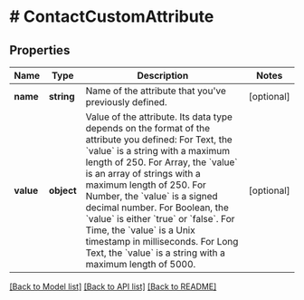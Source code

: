 # # ContactCustomAttribute

## Properties

Name | Type | Description | Notes
------------ | ------------- | ------------- | -------------
**name** | **string** | Name of the attribute that you&#39;ve previously defined. | [optional]
**value** | **object** | Value of the attribute. Its data type depends on the format of the attribute you defined: For Text, the &#x60;value&#x60; is a string with a maximum length of 250.  For Array, the &#x60;value&#x60; is an array of strings with a maximum length of 250. For Number, the &#x60;value&#x60; is a signed decimal number. For Boolean, the &#x60;value&#x60; is either &#x60;true&#x60; or &#x60;false&#x60;. For Time, the &#x60;value&#x60; is a Unix timestamp in milliseconds. For Long Text, the &#x60;value&#x60; is a string with a maximum length of 5000. | [optional]

[[Back to Model list]](../../README.md#models) [[Back to API list]](../../README.md#endpoints) [[Back to README]](../../README.md)
